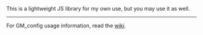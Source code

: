 This is a lightweight JS library for my own use, but you may use it as well.

<hr>

For GM_config usage information, read the <a href="https://github.com/joesimmons/jsl/wiki">wiki</a>.
